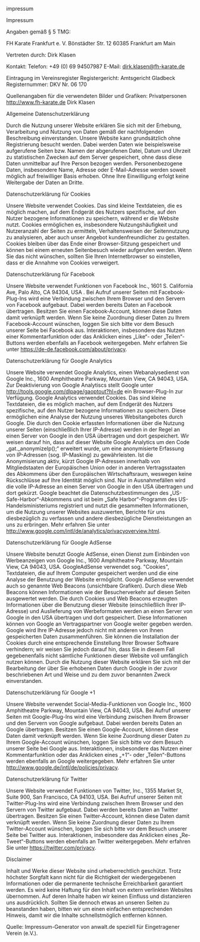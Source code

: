 impressum



Impressum

Angaben gemäß § 5 TMG:

FH Karate Frankfurt e. V.
Bönstädter Str. 12
60385 Frankfurt am Main

Vertreten durch:
Dirk Klasen

Kontakt:
Telefon: +49 (0) 69 94507987
E-Mail: dirk.klasen@fh-karate.de

Eintragung im Vereinsregister
Registergericht: Amtsgericht Gladbeck
Registernummer: DKV Nr. 06 170

Quellenangaben für die verwendeten Bilder und Grafiken:
Privatpersonen
http://www.fh-karate.de
Dirk Klasen

Allgemeine Datenschutzerklärung

Durch die Nutzung unserer Website erklären Sie sich mit der Erhebung, Verarbeitung und Nutzung von Daten gemäß der nachfolgenden Beschreibung einverstanden. Unsere Website kann grundsätzlich ohne Registrierung besucht werden. Dabei werden Daten wie beispielsweise aufgerufene Seiten bzw. Namen der abgerufenen Datei, Datum und Uhrzeit zu statistischen Zwecken auf dem Server gespeichert, ohne dass diese Daten unmittelbar auf Ihre Person bezogen werden. Personenbezogene Daten, insbesondere Name, Adresse oder E-Mail-Adresse werden soweit möglich auf freiwilliger Basis erhoben. Ohne Ihre Einwilligung erfolgt keine Weitergabe der Daten an Dritte.

Datenschutzerklärung für Cookies

Unsere Website verwendet Cookies. Das sind kleine Textdateien, die es möglich machen, auf dem Endgerät des Nutzers spezifische, auf den Nutzer bezogene Informationen zu speichern, während er die Website nutzt. Cookies ermöglichen es, insbesondere Nutzungshäufigkeit und Nutzeranzahl der Seiten zu ermitteln, Verhaltensweisen der Seitennutzung zu analysieren, aber auch unser Angebot kundenfreundlicher zu gestalten. Cookies bleiben über das Ende einer Browser-Sitzung gespeichert und können bei einem erneuten Seitenbesuch wieder aufgerufen werden. Wenn Sie das nicht wünschen, sollten Sie Ihren Internetbrowser so einstellen, dass er die Annahme von Cookies verweigert.

Datenschutzerklärung für Facebook

Unsere Website verwendet Funktionen von Facebook Inc., 1601 S. California Ave, Palo Alto, CA 94304, USA . Bei Aufruf unserer Seiten mit Facebook-Plug-Ins wird eine Verbindung zwischen Ihrem Browser und den Servern von Facebook aufgebaut. Dabei werden bereits Daten an Facebook übertragen. Besitzen Sie einen Facebook-Account, können diese Daten damit verknüpft werden. Wenn Sie keine Zuordnung dieser Daten zu Ihrem Facebook-Account wünschen, loggen Sie sich bitte vor dem Besuch unserer Seite bei Facebook aus. Interaktionen, insbesondere das Nutzen einer Kommentarfunktion oder das Anklicken eines „Like“- oder „Teilen“-Buttons werden ebenfalls an Facebook weitergegeben. Mehr erfahren Sie unter https://de-de.facebook.com/about/privacy.

Datenschutzerklärung für Google Analytics

Unsere Website verwendet Google Analytics, einen Webanalysedienst von Google Inc., 1600 Amphitheatre Parkway, Mountain View, CA 94043, USA. Zur Deaktivierung von Google Analytiscs stellt Google unter http://tools.google.com/dlpage/gaoptout?hl=de ein Browser-Plug-In zur Verfügung. Google Analytics verwendet Cookies. Das sind kleine Textdateien, die es möglich machen, auf dem Endgerät des Nutzers spezifische, auf den Nutzer bezogene Informationen zu speichern. Diese ermöglichen eine Analyse der Nutzung unseres Websitangebotes durch Google. Die durch den Cookie erfassten Informationen über die Nutzung unserer Seiten (einschließlich Ihrer IP-Adresse) werden in der Regel an einen Server von Google in den USA übertragen und dort gespeichert. Wir weisen darauf hin, dass auf dieser Website Google Analytics um den Code „gat._anonymizeIp();“ erweitert wurde, um eine anonymisierte Erfassung von IP-Adressen (sog. IP-Masking) zu gewährleisten. Ist die Anonymisierung aktiv, kürzt Google IP-Adressen innerhalb von Mitgliedstaaten der Europäischen Union oder in anderen Vertragsstaaten des Abkommens über den Europäischen Wirtschaftsraum, weswegen keine Rückschlüsse auf Ihre Identität möglich sind. Nur in Ausnahmefällen wird die volle IP-Adresse an einen Server von Google in den USA übertragen und dort gekürzt. Google beachtet die Datenschutzbestimmungen des „US-Safe-Harbor“-Abkommens und ist beim „Safe Harbor“-Programm des US-Handelsministeriums registriert und nutzt die gesammelten Informationen, um die Nutzung unserer Websites auszuwerten, Berichte für uns diesbezüglich zu verfassen und andere diesbezügliche Dienstleistungen an uns zu erbringen. Mehr erfahren Sie unter http://www.google.com/intl/de/analytics/privacyoverview.html.

Datenschutzerklärung für Google AdSense

Unsere Website benutzt Google AdSense, einen Dienst zum Einbinden von Werbeanzeigen von Google Inc., 1600 Amphitheatre Parkway, Mountain View, CA 94043, USA. GoogleAdSense verwendet sog. "Cookies", Textdateien, die auf Ihrem Computer gespeichert werden und die eine Analyse der Benutzung der Website ermöglicht. Google AdSense verwendet auch so genannte Web Beacons (unsichtbare Grafiken). Durch diese Web Beacons können Informationen wie der Besucherverkehr auf diesen Seiten ausgewertet werden. Die durch Cookies und Web Beacons erzeugten Informationen über die Benutzung dieser Website (einschließlich Ihrer IP-Adresse) und Auslieferung von Werbeformaten werden an einen Server von Google in den USA übertragen und dort gespeichert. Diese Informationen können von Google an Vertragspartner von Google weiter gegeben werden. Google wird Ihre IP-Adresse jedoch nicht mit anderen von Ihnen gespeicherten Daten zusammenführen. Sie können die Installation der Cookies durch eine entsprechende Einstellung Ihrer Browser Software verhindern; wir weisen Sie jedoch darauf hin, dass Sie in diesem Fall gegebenenfalls nicht sämtliche Funktionen dieser Website voll umfänglich nutzen können. Durch die Nutzung dieser Website erklären Sie sich mit der Bearbeitung der über Sie erhobenen Daten durch Google in der zuvor beschriebenen Art und Weise und zu dem zuvor benannten Zweck einverstanden.

Datenschutzerklärung für Google +1

Unsere Website verwendet Social-Media-Funktionen von Google Inc., 1600 Amphitheatre Parkway, Mountain View, CA 94043, USA. Bei Aufruf unserer Seiten mit Google-Plug-Ins wird eine Verbindung zwischen Ihrem Browser und den Servern von Google aufgebaut. Dabei werden bereits Daten an Google übertragen. Besitzen Sie einen Google-Account, können diese Daten damit verknüpft werden. Wenn Sie keine Zuordnung dieser Daten zu Ihrem Google-Account wünschen, loggen Sie sich bitte vor dem Besuch unserer Seite bei Google aus. Interaktionen, insbesondere das Nutzen einer Kommentarfunktion oder das Anklicken eines „+1“- oder „Teilen“-Buttons werden ebenfalls an Google weitergegeben. Mehr erfahren Sie unter http://www.google.de/intl/de/policies/privacy.

Datenschutzerklärung für Twitter

Unsere Website verwendet Funktionen von Twitter, Inc., 1355 Market St, Suite 900, San Francisco, CA 94103, USA. Bei Aufruf unserer Seiten mit Twitter-Plug-Ins wird eine Verbindung zwischen Ihrem Browser und den Servern von Twitter aufgebaut. Dabei werden bereits Daten an Twitter übertragen. Besitzen Sie einen Twitter-Account, können diese Daten damit verknüpft werden. Wenn Sie keine Zuordnung dieser Daten zu Ihrem Twitter-Account wünschen, loggen Sie sich bitte vor dem Besuch unserer Seite bei Twitter aus. Interaktionen, insbesondere das Anklicken eines „Re-Tweet“-Buttons werden ebenfalls an Twitter weitergegeben. Mehr erfahren Sie unter https://twitter.com/privacy.

Disclaimer

Inhalt und Werke dieser Website sind urheberrechtlich geschützt. Trotz höchster Sorgfalt kann nicht für die Richtigkeit der wiedergegebenen Informationen oder die permanente technische Erreichbarkeit garantiert werden. Es wird keine Haftung für den Inhalt von extern verlinkten Websites übernommen. Auf deren Inhalte haben wir keinen Einfluss und distanzieren uns ausdrücklich. Sollten Sie dennoch etwas an unseren Seiten zu beanstanden haben, bitten wir um einen einfachen entsprechenden Hinweis, damit wir die Inhalte schnellstmöglich entfernen können.

Quelle: Impressum-Generator von anwalt.de speziell für Eingetragener Verein (e.V.).
